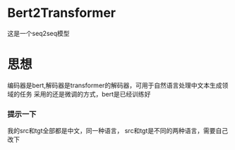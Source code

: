 # Bert2Transformer
这是一个seq2seq模型


# 思想
编码器是bert,解码器是transformer的解码器，可用于自然语言处理中文本生成领域的任务
采用的还是微调的方式，bert是已经训练好

### 提示一下
我的src和tgt全部都是中文，同一种语言，
src和tgt是不同的两种语言，需要自己改下


